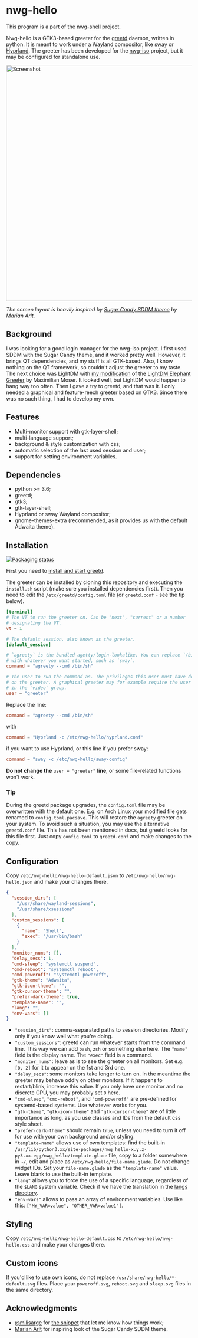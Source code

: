 # nwg-hello

This program is a part of the [nwg-shell](https://nwg-piotr.github.io/nwg-shell) project.

Nwg-hello is a GTK3-based greeter for the [greetd](https://git.sr.ht/~kennylevinsen/greetd) daemon, written in python.
It is meant to work under a Wayland compositor, like [sway](https://swaywm.org) or [Hyprland](https://hyprland.org). 
The greeter has been developed for the [nwg-iso](https://github.com/nwg-piotr/nwg-iso) project, but it may be configured
for standalone use.

<img src="https://github.com/nwg-piotr/nwg-hello/assets/20579136/8a817bdf-a7a0-4790-be38-9306452ee120" width=640 alt="Screenshot"><br>

_The screen layout is heavily inspired by [Sugar Candy SDDM theme](https://framagit.org/MarianArlt/sddm-sugar-candy) 
by Marian Arlt._

## Background

I was looking for a good login manager for the nwg-iso project. I first used SDDM with the Sugar Candy theme, and it
worked pretty well. However, it brings QT dependencies, and my stuff is all GTK-based. Also, I know nothing on the QT
framework, so couldn't adjust the greeter to my taste. The next choice was LightDM with [my modification](https://github.com/nwg-piotr/lightdm-nwg-greeter)
of the [LightDM Elephant Greeter](https://github.com/max-moser/lightdm-elephant-greeter) by Maximilian Moser. It looked
well, but LightDM would happen to hang way too often. Then I gave a try to greetd, and that was it. I only needed 
a graphical and feature-reech greeter based on GTK3. Since there was no such thing, I had to develop my own.

## Features

- Multi-monitor support with gtk-layer-shell;
- multi-language support;
- background & style customization with css;
- automatic selection of the last used session and user;
- support for setting environment variables.

## Dependencies

- python >= 3.6;
- greetd;
- gtk3;
- gtk-layer-shell;
- Hyprland or sway Wayland compositor;
- gnome-themes-extra (recommended, as it provides us with the default Adwaita theme).

## Installation

[![Packaging status](https://repology.org/badge/vertical-allrepos/nwg-hello.svg)](https://repology.org/project/nwg-hello/versions)

First you need to [install and start greetd](https://wiki.archlinux.org/title/Greetd#Installation).

The greeter can be installed by cloning this repository and executing the `install.sh` script (make sure you installed
dependencies first). Then you need to edit the `/etc/greetd/config.toml` file (or `greetd.conf` - see the tip below).

```toml
[terminal]
# The VT to run the greeter on. Can be "next", "current" or a number
# designating the VT.
vt = 1

# The default session, also known as the greeter.
[default_session]

# `agreety` is the bundled agetty/login-lookalike. You can replace `/bin/sh`
# with whatever you want started, such as `sway`.
command = "agreety --cmd /bin/sh"

# The user to run the command as. The privileges this user must have depends
# on the greeter. A graphical greeter may for example require the user to be
# in the `video` group.
user = "greeter"
```

Replace the line:

```toml
command = "agreety --cmd /bin/sh"
```

with

```toml
command = "Hyprland -c /etc/nwg-hello/hyprland.conf"
```

if you want to use Hyprland, or this line if you prefer sway:

```toml
command = "sway -c /etc/nwg-hello/sway-config"
```

__Do not change the__ `user = "greeter"` __line__, or some file-related functions won't work.  

### Tip

During the greetd package upgrades, the `config.toml` file may be overwritten with the default one. E.g. on Arch Linux
your modified file gets renamed to `config.toml.pacsave`. This will restore the `agreety` greeter on your system.
To avoid such a situation, you may use the alternative `greetd.conf` file. This has not been mentioned in docs, 
but greetd looks for this file first. Just copy `config.toml` to `greetd.conf` and make changes to the copy.

## Configuration

Copy `/etc/nwg-hello/nwg-hello-default.json` to `/etc/nwg-hello/nwg-hello.json` and make your changes there.

```json
{
  "session_dirs": [
    "/usr/share/wayland-sessions",
    "/usr/share/xsessions"
  ],
  "custom_sessions": [
    {
      "name": "Shell",
      "exec": "/usr/bin/bash"
    }
  ],
  "monitor_nums": [],
  "delay_secs": 1,
  "cmd-sleep": "systemctl suspend",
  "cmd-reboot": "systemctl reboot",
  "cmd-poweroff": "systemctl poweroff",
  "gtk-theme": "Adwaita",
  "gtk-icon-theme": "",
  "gtk-cursor-theme": "",
  "prefer-dark-theme": true,
  "template-name": "",
  "lang": "",
  "env-vars": []
}
```

- `"session_dirs"`: comma-separated paths to session directories. Modify only if you know well what you're doing.
- `"custom_sessions"`: greetd can run whatever starts from the command line. This way we can add `bash`, `zsh` or something else here. The `"name"` field is the display name. The `"exec"` field is a command.
- `"monitor_nums"`: leave as is to see the greeter on all monitors. Set e.g. `[0, 2]` for it to appear on the 1st and 3rd one.
- `"delay_secs"`: some monitors take longer to turn on. In the meantime the greeter may behave oddly on other monitors. If it happens to restart/blink, increase this value. If you only have one monitor and no discrete GPU, you may probably set `0` here.
- `"cmd-sleep"`, `"cmd-reboot"`, and `"cmd-poweroff"` are pre-defined for systemd-based systems. Use whatever works for you.
- `"gtk-theme"`, `"gtk-icon-theme"` and `"gtk-cursor-theme"` are of little importance as long, as you use classes and IDs from the default css style sheet.
- `"prefer-dark-theme"` should remain `true`, unless you need to turn it off for use with your own background and/or styling.
- `"template-name"` allows use of own templates: find the built-in `/usr/lib/python3.xx/site-packages/nwg_hello-x.y.z-py3.xx.egg/nwg_hello/template.glade` file, copy to a folder somewhere in `~/`, edit and place as `/etc/nwg-hello/file-name.glade`. Do not change widget IDs. Set your `file-name.glade` as the `"template-name"` value. Leave blank to use the built-in template.
- `"lang"` allows you to force the use of a specific language, regardless of the `$LANG` system variable. Check if we have the translation in the [langs directory](https://github.com/nwg-piotr/nwg-hello/tree/main/nwg_hello/langs).
- `"env-vars"` allows to pass an array of environment variables. Use like this: `["MY_VAR=value", "OTHER_VAR=value1"]`.

## Styling

Copy `/etc/nwg-hello/nwg-hello-default.css` to `/etc/nwg-hello/nwg-hello.css` and make your changes there.

## Custom icons

If you'd like to use own icons, do not replace `/usr/share/nwg-hello/*-default.svg` files. Place your `poweroff.svg`, 
`reboot.svg` and `sleep.svg` files in the same directory.

## Acknowledgments

- [@milisarge](https://gist.github.com/milisarge) for [the snippet](https://gist.github.com/milisarge/d169756e316e185572605699e73ed3ae) that let me know how things work;
- [Marian Arlt](https://framagit.org/MarianArlt) for inspiring look of the Sugar Candy SDDM theme.
